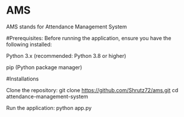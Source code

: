 # AMS
AMS stands for Attendance Management System

#Prerequisites:
 Before running the application, ensure you have the following installed:

   Python 3.x (recommended: Python 3.8 or higher)

   pip (Python package manager)

#Installations

Clone the repository:
git clone https://github.com/Shrutz72/ams.git
cd attendance-management-system

Run the application:
python app.py



